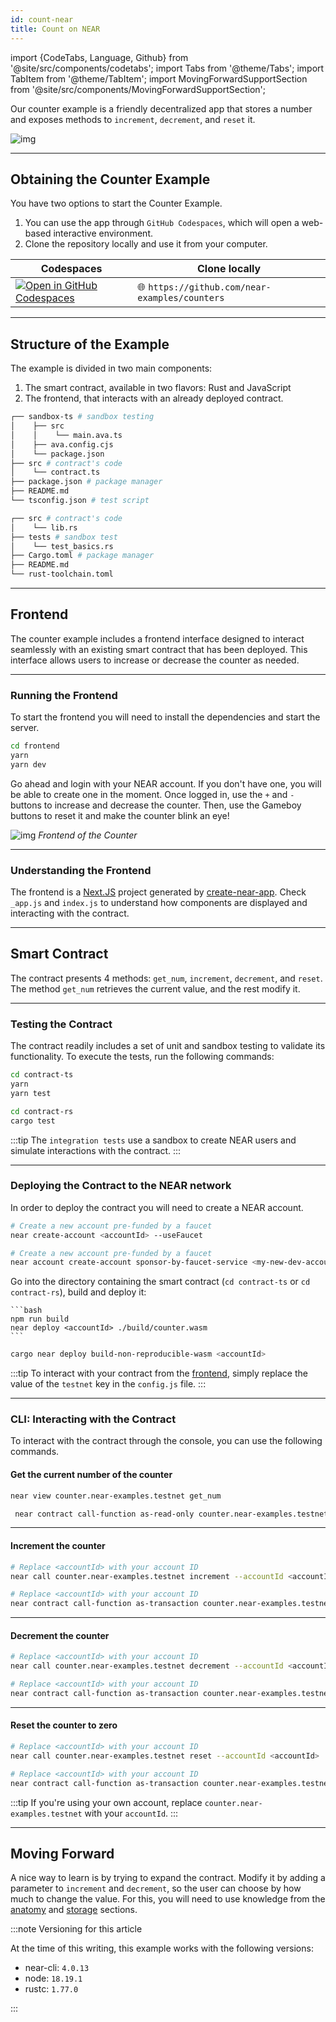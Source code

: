 ```yaml
---
id: count-near
title: Count on NEAR
---
```


import {CodeTabs, Language, Github} from '@site/src/components/codetabs';
import Tabs from '@theme/Tabs';
import TabItem from '@theme/TabItem';
import MovingForwardSupportSection from '@site/src/components/MovingForwardSupportSection';

Our counter example is a friendly decentralized app that stores a number and exposes methods to `increment`,
`decrement`, and `reset` it.

![img](/docs/assets/examples/count-on-near-banner.png)

---

## Obtaining the Counter Example

You have two options to start the Counter Example.

1. You can use the app through `GitHub Codespaces`, which will open a web-based interactive environment.
2. Clone the repository locally and use it from your computer.

| Codespaces                                                                                                             | Clone locally                                  |
| ---------------------------------------------------------------------------------------------------------------------- | ---------------------------------------------- |
| [![Open in GitHub Codespaces](https://github.com/codespaces/badge.svg)](https://codespaces.new/near-examples/counters) | 🌐 `https://github.com/near-examples/counters` |

---

## Structure of the Example

The example is divided in two main components:

1. The smart contract, available in two flavors: Rust and JavaScript
2. The frontend, that interacts with an already deployed contract.

<Tabs groupId="code-tabs">

  <TabItem value="js" label="🌐 JavaScript">

```bash
┌── sandbox-ts # sandbox testing
│    ├── src
│    │    └── main.ava.ts
│    ├── ava.config.cjs
│    └── package.json
├── src # contract's code
│    └── contract.ts
├── package.json # package manager
├── README.md
└── tsconfig.json # test script
```

  </TabItem>

  <TabItem value="rust" label="🦀 Rust">

```bash
┌── src # contract's code
│    └── lib.rs
├── tests # sandbox test
│    └── test_basics.rs
├── Cargo.toml # package manager
├── README.md
└── rust-toolchain.toml
```

  </TabItem>

</Tabs>

---

## Frontend

The counter example includes a frontend interface designed to interact seamlessly with an existing smart contract that has been deployed. This interface allows users to increase or decrease the counter as needed.

<hr class="subsection" />

### Running the Frontend

To start the frontend you will need to install the dependencies and start the server.

```bash
cd frontend
yarn
yarn dev
```

Go ahead and login with your NEAR account. If you don't have one, you will be able to create one in the moment. Once logged in, use the `+` and `-` buttons to increase and decrease the counter. Then, use the Gameboy buttons to reset it and make the counter blink an eye!

![img](/docs/assets/examples/count-on-near.png)
_Frontend of the Counter_

<hr class="subsection" />

### Understanding the Frontend

The frontend is a [Next.JS](https://nextjs.org/) project generated by [create-near-app](https://github.com/near/create-near-app). Check `_app.js` and `index.js` to understand how components are displayed and interacting with the contract.

<Language value="js" language="js">
  <Github fname="_app.js"
          url="https://github.com/near-examples/counters/blob/main/frontend/src/pages/_app.js"/>
  <Github fname="index.js"
          url="https://github.com/near-examples/counters/blob/main/frontend/src/pages/index.js"/>
</Language>

---

## Smart Contract

The contract presents 4 methods: `get_num`, `increment`, `decrement`, and `reset`. The method `get_num` retrieves the current value, and the rest modify it.

<CodeTabs>
  <Language value="js" language="ts">
    <Github fname="contract.ts"
            url="https://github.com/near-examples/counters/blob/main/contract-ts/src/contract.ts"
            start="3" end="33" />
  </Language>
  <Language value="rust" language="rust">
    <Github fname="lib.rs"
            url="https://github.com/near-examples/counters/blob/main/contract-rs/src/lib.rs"
            start="5" end="37" />
  </Language>
</CodeTabs>

---

### Testing the Contract

The contract readily includes a set of unit and sandbox testing to validate its functionality. To execute the tests, run the following commands:

<Tabs groupId="code-tabs">
  <TabItem value="js" label="🌐 JavaScript">

```bash
cd contract-ts
yarn
yarn test
```

  </TabItem>
  <TabItem value="rust" label="🦀 Rust">
  
  ```bash
  cd contract-rs
  cargo test
  ```

  </TabItem>

</Tabs>

:::tip
The `integration tests` use a sandbox to create NEAR users and simulate interactions with the contract.
:::

<hr class="subsection" />

### Deploying the Contract to the NEAR network

In order to deploy the contract you will need to create a NEAR account.

<Tabs groupId="cli-tabs">
  <TabItem value="short" label="Short">

  ```bash
  # Create a new account pre-funded by a faucet
  near create-account <accountId> --useFaucet
  ```
  </TabItem>

  <TabItem value="full" label="Full">

  ```bash
  # Create a new account pre-funded by a faucet
  near account create-account sponsor-by-faucet-service <my-new-dev-account>.testnet autogenerate-new-keypair save-to-keychain network-config testnet create
  ```
  </TabItem>
</Tabs>

Go into the directory containing the smart contract (`cd contract-ts` or `cd contract-rs`), build and deploy it:

<Tabs groupId="code-tabs">

  <TabItem value="js" label="🌐 JavaScript">

    ```bash
    npm run build
    near deploy <accountId> ./build/counter.wasm
    ```

  </TabItem>
  <TabItem value="rust" label="🦀 Rust">
  
  ```bash
  cargo near deploy build-non-reproducible-wasm <accountId>
  ```

  </TabItem>

</Tabs>

:::tip
To interact with your contract from the [frontend](#frontend), simply replace the value of the `testnet` key in the `config.js` file.
:::


<hr class="subsection" />

### CLI: Interacting with the Contract

To interact with the contract through the console, you can use the following commands.

#### Get the current number of the counter

<Tabs groupId="cli-tabs">
  <TabItem value="short" label="Short">

  ```bash
  near view counter.near-examples.testnet get_num
  ```
  </TabItem>

  <TabItem value="full" label="Full">

  ```bash
   near contract call-function as-read-only counter.near-examples.testnet get_num json-args {} network-config testnet now
  ```
  </TabItem>
</Tabs>

<hr class="subsection" />

#### Increment the counter

<Tabs groupId="cli-tabs">
  <TabItem value="short" label="Short">

  ```bash
  # Replace <accountId> with your account ID
  near call counter.near-examples.testnet increment --accountId <accountId>
  ```
  </TabItem>

  <TabItem value="full" label="Full">

  ```bash
  # Replace <accountId> with your account ID
  near contract call-function as-transaction counter.near-examples.testnet increment json-args {} prepaid-gas '30.0 Tgas' attached-deposit '0 NEAR' sign-as aha_6.testnet network-config testnet sign-with-keychain send
  ```
  </TabItem>
</Tabs>

<hr class="subsection" />

#### Decrement the counter

<Tabs groupId="cli-tabs">
  <TabItem value="short" label="Short">

  ```bash
  # Replace <accountId> with your account ID
  near call counter.near-examples.testnet decrement --accountId <accountId>
  ```
  </TabItem>

  <TabItem value="full" label="Full">

  ```bash
  # Replace <accountId> with your account ID
  near contract call-function as-transaction counter.near-examples.testnet decrement json-args {} prepaid-gas '30.0 Tgas' attached-deposit '0 NEAR' sign-as aha_6.testnet network-config testnet sign-with-keychain send
  ```
  </TabItem>
</Tabs>

<hr class="subsection" />

#### Reset the counter to zero

<Tabs groupId="cli-tabs">
  <TabItem value="short" label="Short">

  ```bash
  # Replace <accountId> with your account ID
  near call counter.near-examples.testnet reset --accountId <accountId>
  ```
  </TabItem>

  <TabItem value="full" label="Full">

  ```bash
  # Replace <accountId> with your account ID
  near contract call-function as-transaction counter.near-examples.testnet reset json-args {} prepaid-gas '30.0 Tgas' attached-deposit '0 NEAR' sign-as aha_6.testnet network-config testnet sign-with-keychain send
  ```
  </TabItem>
</Tabs>

:::tip
If you're using your own account, replace `counter.near-examples.testnet` with your `accountId`.
:::

---

## Moving Forward

A nice way to learn is by trying to expand the contract. Modify it by adding a parameter to `increment` and `decrement`,
so the user can choose by how much to change the value. For this, you will need to use knowledge from the [anatomy](../../2.build/2.smart-contracts/anatomy/anatomy.md)
and [storage](../../2.build/2.smart-contracts/anatomy/storage.md) sections.

<MovingForwardSupportSection />

:::note Versioning for this article

At the time of this writing, this example works with the following versions:

- near-cli: `4.0.13`
- node: `18.19.1`
- rustc: `1.77.0`

:::
